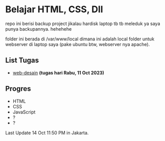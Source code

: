 # Belajar HTML, CSS, Dll

repo ini berisi backup project jikalau hardisk laptop tb tb meleduk ya saya punya backupannya. hehehehe

folder ini berada di /var/www/local dimana ini adalah local folder untuk webserver di laptop saya (pake ubuntu btw, webserver nya apache).

## List Tugas
- [web-desain]() **(tugas hari Rabu, 11 Oct 2023)**

## Progres
- HTML
- CSS
- JavaScript
- ?
- ?


Last Update 14 Oct 11:50 PM in Jakarta.
